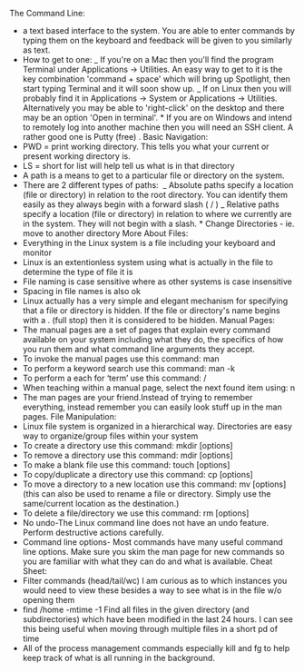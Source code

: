 The Command Line:

- a text based interface to the system. You are able to enter commands by typing them on the keyboard and feedback will be given to you similarly as text.
- How to get to one:
  _ If you're on a Mac then you'll find the program Terminal under Applications -> Utilities. An easy way to get to it is the key combination 'command + space' which will bring up Spotlight, then start typing Terminal and it will soon show up.
  _ If on Linux then you will probably find it in Applications -> System or Applications -> Utilities. Alternatively you may be able to 'right-click' on the desktop and there may be an option 'Open in terminal'. \* If you are on Windows and intend to remotely log into another machine then you will need an SSH client. A rather good one is Putty (free) .
  Basic Navigation:
- PWD = print working directory. This tells you what your current or present working directory is.
- LS = short for list will help tell us what is in that directory
- A path is a means to get to a particular file or directory on the system.
- There are 2 different types of paths: 
  _ Absolute paths specify a location (file or directory) in relation to the root directory. You can identify them easily as they always begin with a forward slash ( / )
  _ Relative paths specify a location (file or directory) in relation to where we currently are in the system. They will not begin with a slash. \* Change Directories - ie. move to another directory
  More About Files:
- Everything in the Linux system is a file including your keyboard and monitor
- Linux is an extentionless system using what is actually in the file to determine the type of file it is
- File naming is case sensitive where as other systems is case insensitive
- Spacing in file names is also ok
- Linux actually has a very simple and elegant mechanism for specifying that a file or directory is hidden. If the file or directory's name begins with a . (full stop) then it is considered to be hidden.
  Manual Pages:
- The manual pages are a set of pages that explain every command available on your system including what they do, the specifics of how you run them and what command line arguments they accept.
- To invoke the manual pages use this command: man <command to look up>
- To perform a keyword search use this command: man -k <search term>
- To perform a each for ‘term’ use this command: /<term>
- When teaching within a manual page, select the next found item using: n
- The man pages are your friend.Instead of trying to remember everything, instead remember you can easily look stuff up in the man pages.
  File Manipulation:
- Linux file system is organized in a hierarchical way. Directories are easy way to organize/group files within your system
- To create a directory use this command: mkdir [options] <Directory Name>
- To remove a directory use this command: mdir [options] <Directory>
- To make a blank file use this command: touch [options] <filename>
- To copy/duplicate a directory use this command: cp [options] <source> <destination>
- To move a directory to a new location use this command: mv [options] <source> <destination> (this can also be used to rename a file or directory. Simply use the same/current location as the destination.)
- To delete a file/directory we use this command: rm [options] <file>
- No undo-The Linux command line does not have an undo feature. Perform destructive actions carefully.
- Command line options- Most commands have many useful command line options. Make sure you skim the man page for new commands so you are familiar with what they can do and what is available.
  Cheat Sheet:
- Filter commands (head/tail/wc) I am curious as to which instances you would need to view these besides a way to see what is in the file w/o opening them
- find /home -mtime -1
  Find all files in the given directory (and subdirectories) which have been modified in the last 24 hours. I can see this being useful when moving through multiple files in a short pd of time
- All of the process management commands especially kill and fg to help keep track of what is all running in the background.
